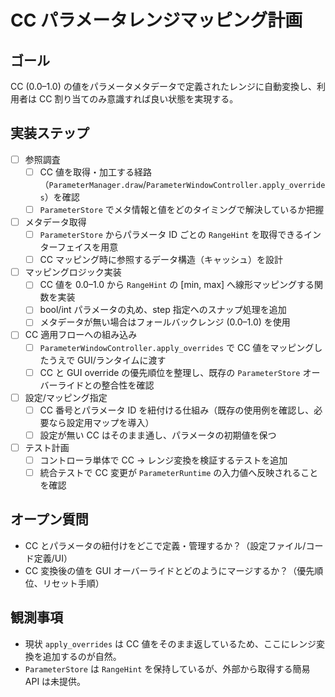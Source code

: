 # CC パラメータレンジマッピング計画

## ゴール
CC (0.0–1.0) の値をパラメータメタデータで定義されたレンジに自動変換し、利用者は CC 割り当てのみ意識すれば良い状態を実現する。

## 実装ステップ
- [ ] 参照調査
  - [ ] CC 値を取得・加工する経路（`ParameterManager.draw`/`ParameterWindowController.apply_overrides`）を確認
  - [ ] `ParameterStore` でメタ情報と値をどのタイミングで解決しているか把握
- [ ] メタデータ取得
  - [ ] `ParameterStore` からパラメータ ID ごとの `RangeHint` を取得できるインターフェイスを用意
  - [ ] CC マッピング時に参照するデータ構造（キャッシュ）を設計
- [ ] マッピングロジック実装
  - [ ] CC 値を 0.0–1.0 から `RangeHint` の [min, max] へ線形マッピングする関数を実装
  - [ ] bool/int パラメータの丸め、step 指定へのスナップ処理を追加
  - [ ] メタデータが無い場合はフォールバックレンジ (0.0–1.0) を使用
- [ ] CC 適用フローへの組み込み
  - [ ] `ParameterWindowController.apply_overrides` で CC 値をマッピングしたうえで GUI/ランタイムに渡す
  - [ ] CC と GUI override の優先順位を整理し、既存の `ParameterStore` オーバーライドとの整合性を確認
- [ ] 設定/マッピング指定
  - [ ] CC 番号とパラメータ ID を紐付ける仕組み（既存の使用例を確認し、必要なら設定用マップを導入）
  - [ ] 設定が無い CC はそのまま通し、パラメータの初期値を保つ
- [ ] テスト計画
  - [ ] コントローラ単体で CC → レンジ変換を検証するテストを追加
  - [ ] 統合テストで CC 変更が `ParameterRuntime` の入力値へ反映されることを確認

## オープン質問
- CC とパラメータの紐付けをどこで定義・管理するか？（設定ファイル/コード定義/UI）
- CC 変換後の値を GUI オーバーライドとどのようにマージするか？（優先順位、リセット手順）

## 観測事項
- 現状 `apply_overrides` は CC 値をそのまま返しているため、ここにレンジ変換を追加するのが自然。
- `ParameterStore` は `RangeHint` を保持しているが、外部から取得する簡易 API は未提供。
